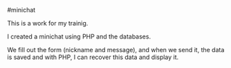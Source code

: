 #minichat

This is a work for my trainig.  

I created a minichat using PHP and the databases.

We fill out the form (nickname and message), and when we send it, the data is saved and with PHP, I can recover this data and display it.
